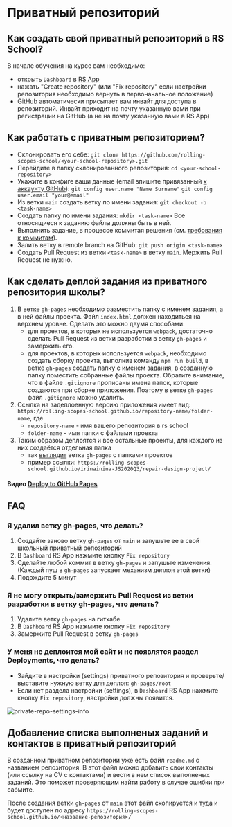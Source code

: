 # Приватный репозиторий

## Как создать свой приватный репозиторий в RS School?

В начале обучения на курсе вам необходимо:

- открыть `Dashboard` в [RS App](https://app.rs.school)
- нажать "Create repository" (или "Fix repository" если настройки репозитория необходимо вернуть в первоначальное положение)
- GitHub автоматически присылает вам инвайт для доступа в репозиторий. Инвайт приходит на почту указанную вами при регистрации на GitHub (а не на почту указанную вами в RS App)

## Как работать с приватным репозиторием?

- Склонировать его себе:
  `git clone https://github.com/rolling-scopes-school/<your-school-repository>.git`
- Перейдите в папку склонированного репозитория:
  `cd <your-school-repository>`
- Укажите в конфиге ваши данные (email впишите привязанный [к аккаунту GitHub](https://github.com/settings/emails)):
  `git config user.name "Name Surname"`
  `git config user.email "your@email"`
- Из ветки `main` создать ветку по имени задания:
  `git checkout -b <task-name>`
- Создать папку по имени задания:
  `mkdir <task-name>`
  Все относящиеся к заданию файлы должны быть в ней.
- Выполнить задание, в процессе коммитая решения (см. [требования к коммитам](https://docs.rs.school/#/git-convention)).
- Залить ветку в remote branch на GitHub:
  `git push origin <task-name>`
- Создать Pull Request из ветки `<task-name>` в ветку `main`. Мержить Pull Request не нужно.

## Как сделать деплой задания из приватного репозитория школы?

1. В ветке `gh-pages` необходимо разместить папку с именем задания, а в ней файлы проекта. Файл `index.html` должен находиться на верхнем уровне. Сделать это можно двумя способами:
   - для проектов, в которых не используется `webpack`, достаточно сделать Pull Request из ветки разработки в ветку `gh-pages` и замержить его.
   - для проектов, в которых используется `webpack`, необходимо создать сборку проекта, выполнив команду `npm run build`, в ветке `gh-pages` создать папку с именем задания, в созданную папку поместить собранные файлы проекта. Обратите внимание, что в файле `.gitignore` прописаны имена папок, которые создаются при сборке приложения. Поэтому в ветке `gh-pages` файл `.gitignore` можно удалить.
2. Ссылка на задеплоенную версию приложения имеет вид: `https://rolling-scopes-school.github.io/repository-name/folder-name`, где
   - `repository-name` - имя вашего репозитория в rs school
   - `folder-name` - имя папки с файлами проекта
3. Таким образом деплоятся и все остальные проекты, для каждого из них создаётся отдельная папка
   - так [выглядит](https://docs.rs.school/images/deploy-to-gh-pages.png) ветка `gh-pages` с папками проектов
   - пример ссылки: `https://rolling-scopes-school.github.io/irinainina-JS2020Q3/repair-design-project/`

#### Видео&nbsp;[Deploy to GitHub Pages](https://www.youtube.com/watch?v=0lvKcqP3aP0)

## FAQ

### Я удалил ветку gh-pages, что делать?

1. Cоздайте заново ветку `gh-pages` от `main` и запушьте ее в свой школьный приватный репозиторий
2. В `Dashboard` RS App нажмите кнопку `Fix repository`
3. Сделайте любой коммит в ветку `gh-pages` и запушьте изменения. (Каждый пуш в `gh-pages` запускает механизм деплоя этой ветки)
4. Подождите 5 минут

### Я не могу открыть/замержить Pull Request из ветки разработки в ветку gh-pages, что делать?

1. Удалите ветку `gh-pages` на гитхабе
2. В `Dashboard` RS App нажмите кнопку `Fix repository`
3. Замержите Pull Request в ветку `gh-pages`

### У меня не деплоится мой сайт и не появлятся раздел Deployments, что делать?

- Зайдите в настройки (settings) приватного репозитория и проверьте/выставите нужную ветку для деплоя: `gh-pages/root`
- Если нет раздела настройки (settings), в `Dashboard` RS App нажмите кнопку `Fix repository`, настройки должны появится.

![private-repo-settings-info](./images/private-repo-pages-settings.png)

## Добавление списка выполненых заданий и контактов в приватный репозиторий

В созданном приватном репозитории уже есть файл `readme.md` c названием репозитория.
В этот файл можно добавить свои контакты (или ссылку на CV с контактами) и вести в нем список выполненых заданий. Это поможет проверяющим найти работу в случае ошибки при сабмите.

После создания ветки `gh-pages` от `main` этот файл скопируется и туда и будет доступен по адресу
`https://rolling-scopes-school.github.io/<название-репозитория>/`
